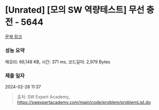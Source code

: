 # [Unrated] [모의 SW 역량테스트] 무선 충전 - 5644 

[문제 링크](https://swexpertacademy.com/main/code/problem/problemDetail.do?contestProbId=AWXRDL1aeugDFAUo) 

### 성능 요약

메모리: 66,148 KB, 시간: 371 ms, 코드길이: 2,979 Bytes

### 제출 일자

2024-02-28 11:37



> 출처: SW Expert Academy, https://swexpertacademy.com/main/code/problem/problemList.do